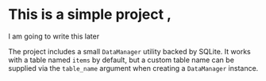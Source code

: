 # This is a simple project ,
I am going to write this later

The project includes a small ``DataManager`` utility backed by SQLite.
It works with a table named ``items`` by default, but a custom table
name can be supplied via the ``table_name`` argument when creating a
``DataManager`` instance.
